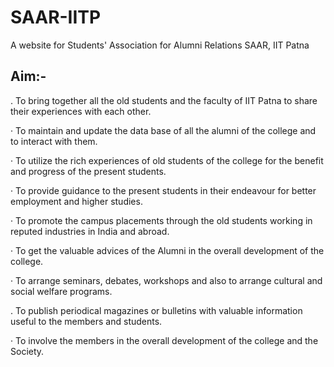 # SAAR-IITP
A website for Students' Association for Alumni Relations SAAR, IIT Patna 

## Aim:-
 .       To bring together all the old students and the faculty of IIT Patna to share their experiences with each other.

·        To maintain and update the data base of all the alumni of the college and to interact with them.

·        To utilize the rich experiences of old students of the college for the benefit and progress of the present students.

·        To provide guidance to the present students in their endeavour for better employment and higher studies.

·        To promote the campus placements through the old students working in reputed industries in India and abroad.

·        To get the valuable advices of the Alumni in the overall development of the college.

·        To arrange seminars, debates, workshops and also to arrange cultural and social welfare programs.

.        To publish periodical magazines or bulletins with valuable information useful to the members and students. 

·        To involve the members in the overall development of the college and the Society. 
